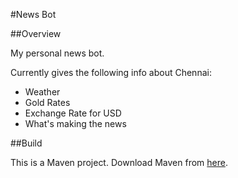 #News Bot

##Overview

My personal news bot. 

Currently gives the following info about Chennai:

* Weather
* Gold Rates
* Exchange Rate for USD
* What's making the news

##Build

This is a Maven project. Download Maven from [here](http://maven.apache.org).
